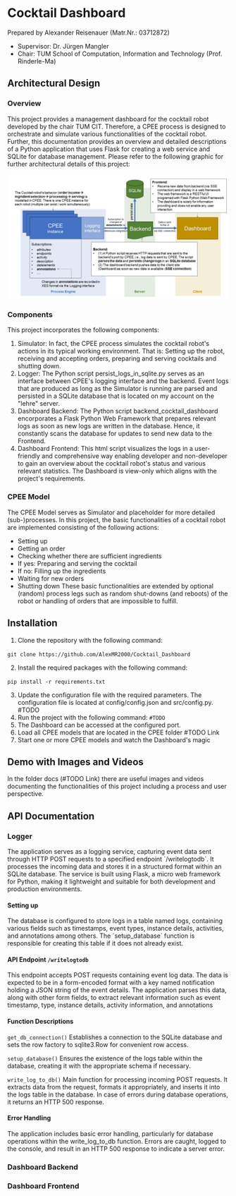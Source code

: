 # Cocktail Dashboard

Prepared by Alexander Reisenauer (Matr.Nr.: 03712872)

- Supervisor: Dr. Jürgen Mangler
- Chair: TUM School of Computation, Information and Technology (Prof. Rinderle-Ma)

## Architectural Design

### Overview

This project provides a management dashboard for the cocktail robot developed by the chair TUM CIT. Therefore, a CPEE process is designed to orchestrate and simulate various functionalities of the cocktail robot. Further, this documentation provides an overview and detailed descriptions of a Python application that uses Flask for creating a web service and SQLite for database management. Please refer to the following graphic for further architectural details of this project:  

![alt text](https://github.com/AlexMR2000/Cocktail_Dashboard/blob/main/docs/Cocktail_Dashboard_ArchitecturalDesign_Overview.jpg)

### Components

This project incorporates the following components: 

1. Simulator: In fact, the CPEE process simulates the cocktail robot's actions in its typical working environment. That is: Setting up the robot, receiving and accepting orders, preparing and serving cocktails and shutting down. 
3. Logger: The Python script persist_logs_in_sqlite.py serves as an  interface between CPEE's logging interface and the backend. Event logs that are produced as long as the Simulator is running are parsed and persisted in a SQLite database that is located on my account on the "lehre" server.  
4. Dashboard Backend: The Python script backend_cocktail_dashboard encorporates a Flask Python Web Framework that prepares relevant logs as soon as new logs are written in the database. Hence, it constantly scans the database for updates to send new data to the Frontend.
5. Dashboard Frontend: This html script visualizes the logs in a user-friendly and comprehensive way enabling developer and non-developer to gain an overview about the cocktail robot's status and various relevant statistics. The Dashboard is view-only which aligns with the project's requirements.

### CPEE Model

The CPEE Model serves as Simulator and placeholder for more detailed (sub-)processes. In this project, the basic functionalities of a cocktail robot are implemented consisting of the following actions: 
- Setting up
- Getting an order
- Checking whether there are sufficient ingredients
- If yes: Preparing and serving the cocktail
- If no: Filling up the ingredients
- Waiting for new orders
- Shutting down
These basic functionalities are extended by optional (random) process legs such as random shut-downs (and reboots) of the robot or handling of orders that are impossible to fulfill.   

## Installation

1. Clone the repository with the following command:

`git clone https://github.com/AlexMR2000/Cocktail_Dashboard`

2. Install the required packages with the following command:

`pip install -r requirements.txt`

3. Update the configuration file with the required parameters. The configuration file is located at config/config.json and src/config.py. #TODO
4. Run the project with the following command:
`#TODO`
5. The Dashboard can be accessed at the configured port.
6. Load all CPEE models that are located in the CPEE folder #TODO Link
7. Start one or more CPEE models and watch the Dashboard's magic

## Demo with Images and Videos 

In the folder docs (#TODO Link) there are useful images and videos documenting the functionalities of this project including a process and user perspective.  

## API Documentation

### Logger

The application serves as a logging service, capturing event data sent through HTTP POST requests to a specified endpoint ´/writelogtodb´. It processes the incoming data and stores it in a structured format within an SQLite database. The service is built using Flask, a micro web framework for Python, making it lightweight and suitable for both development and production environments.

#### Setting up

The database is configured to store logs in a table named logs, containing various fields such as timestamps, event types, instance details, activities, and annotations among others. The ´setup_database´ function is responsible for creating this table if it does not already exist.

#### API Endpoint `/writelogtodb`

This endpoint accepts POST requests containing event log data. The data is expected to be in a form-encoded format with a key named notification holding a JSON string of the event details. The application parses this data, along with other form fields, to extract relevant information such as event timestamp, type, instance details, activity information, and annotations

#### Function Descriptions

`get_db_connection()`
Establishes a connection to the SQLite database and sets the row factory to sqlite3.Row for convenient row access.

`setup_database()`
Ensures the existence of the logs table within the database, creating it with the appropriate schema if necessary.

`write_log_to_db()`
Main function for processing incoming POST requests. It extracts data from the request, formats it appropriately, and inserts it into the logs table in the database. In case of errors during database operations, it returns an HTTP 500 response.

#### Error Handling

The application includes basic error handling, particularly for database operations within the write_log_to_db function. Errors are caught, logged to the console, and result in an HTTP 500 response to indicate a server error.

### Dashboard Backend

### Dashboard Frontend
